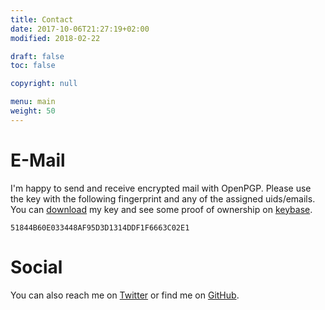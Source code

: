 ```yaml
---
title: Contact
date: 2017-10-06T21:27:19+02:00
modified: 2018-02-22

draft: false
toc: false

copyright: null

menu: main
weight: 50
---
```


# E-Mail

I'm happy to send and receive encrypted mail with OpenPGP. Please use the key with the following fingerprint and any of the assigned uids/emails. You can [download] my key and see some proof of ownership on [keybase].

`51844B60E033448AF95D3D1314DDF1F6663C02E1`

[download]: https://keybase.io/ansemjo/pgp_keys.asc?fingerprint=51844b60e033448af95d3d1314ddf1f6663c02e1 "Download 0x14DDF1F6663C02E1 directly."
[keybase]: https://keybase.io/ansemjo "Keybase Identity: ansemjo"

# Social

[Twitter]: https://twitter.com/ansemjo "Twitter: @ansemjo"
[GitHub]: https://github.com/ansemjo "GitHub user: ansemjo"

You can also reach me on [Twitter] or find me on [GitHub].
